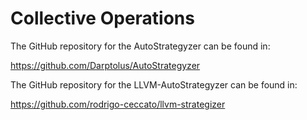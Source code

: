 # Collective Operations

The GitHub repository for the AutoStrategyzer can be found in:

https://github.com/Darptolus/AutoStrategyzer


The GitHub repository for the LLVM-AutoStrategyzer can be found in:

https://github.com/rodrigo-ceccato/llvm-strategizer